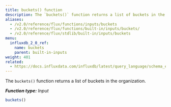 ```yaml
---
title: buckets() function
description: The `buckets()` function returns a list of buckets in the organization.
aliases:
  - /v2.0/reference/flux/functions/inputs/buckets
  - /v2.0/reference/flux/functions/built-in/inputs/buckets/
  - /v2.0/reference/flux/stdlib/built-in/inputs/buckets
menu:
  influxdb_2_0_ref:
    name: buckets
    parent: built-in-inputs
weight: 401
related:
  - https://docs.influxdata.com/influxdb/latest/query_language/schema_exploration/#show-databases, InfluxQL - SHOW DATABASES]()
---
```


The `buckets()` function returns a list of buckets in the organization.

_**Function type:** Input_

```js
buckets()
```
